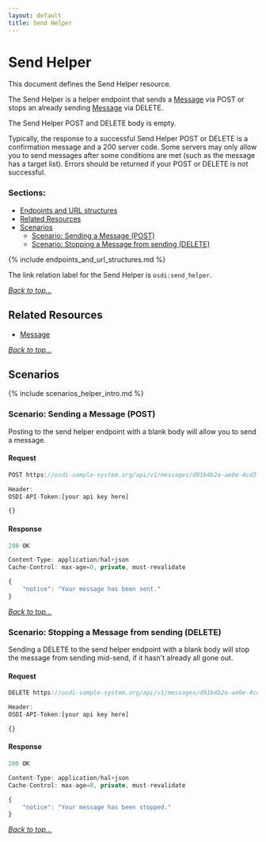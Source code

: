 ```yaml
---
layout: default
title: Send Helper
---
```


# Send Helper

This document defines the Send Helper resource. 

The Send Helper is a helper endpoint that sends a [Message](messages.html) via POST or stops an already sending [Message](messages.html) via DELETE.

The Send Helper POST and DELETE body is empty.

Typically, the response to a successful Send Helper POST or DELETE is a confirmation message and a 200 server code. Some servers may only allow you to send messages after some conditions are met (such as the message has a target list). Errors should be returned if your POST or DELETE is not successful.



### Sections:

* [Endpoints and URL structures](#endpoints-and-url-structures)
* [Related Resources](#related-resources)
* [Scenarios](#scenarios)
    * [Scenario: Sending a Message (POST)](#scenario-sending-a-message-post)
    * [Scenario: Stopping a Message from sending (DELETE)](#scenario-stopping-a-message-from-sending-delete)


{% include endpoints_and_url_structures.md %}

The link relation label for the Send Helper is ```osdi:send_helper```.

_[Back to top...](#)_




## Related Resources

* [Message](messages.html)

_[Back to top...](#)_


## Scenarios

{% include scenarios_helper_intro.md %}


### Scenario: Sending a Message (POST)

Posting to the send helper endpoint with a blank body will allow you to send a message.

#### Request

```javascript
POST https://osdi-sample-system.org/api/v1/messages/d91b4b2e-ae0e-4cd3-9ed7-d0ec501b0bc3/send

Header:
OSDI-API-Token:[your api key here]

{}
```

#### Response

```javascript
200 OK

Content-Type: application/hal+json
Cache-Control: max-age=0, private, must-revalidate

{
    "notice": "Your message has been sent."
}
```

_[Back to top...](#)_

### Scenario: Stopping a Message from sending (DELETE)

Sending a DELETE to the send helper endpoint with a blank body will stop the message from sending mid-send, if it hasn't already all gone out.


#### Request

```javascript
DELETE https://osdi-sample-system.org/api/v1/messages/d91b4b2e-ae0e-4cd3-9ed7-d0ec501b0bc3/send

Header:
OSDI-API-Token:[your api key here]

{}
```

#### Response

```javascript
200 OK

Content-Type: application/hal+json
Cache-Control: max-age=0, private, must-revalidate

{
    "notice": "Your message has been stopped."
}
```

_[Back to top...](#)_